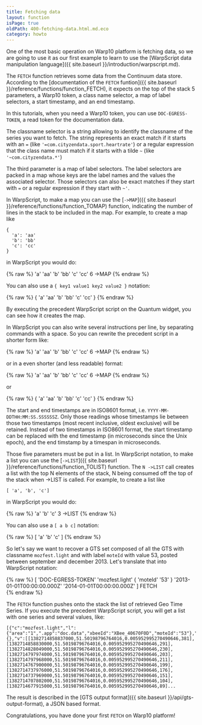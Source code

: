 ```yaml
---
title: Fetching data
layout: function
isPage: true
oldPath: 400-fetching-data.html.md.eco
category: howto
---
```





One of the most basic operation on Warp10 platform is fetching data, so we are going to use it as our first example to learn to use the [WarpScript data manipulation language]({{ site.baseurl }}/introduction/warpscript.md).


The `FETCH` function retrieves some data from the Continuum data store. According to the [documentation of the `FETCH` funtion]({{ site.baseurl }}/reference/functions/function_FETCH), it expects on the top of the stack 5 parameters, a Warp10 token, a class name selector, a map of label selectors, a start timestamp, and an end timestamp.


In this tutorials, when you need a Warp10 token, you can use `DOC-EGRESS-TOKEN`, a read token for the documentation data.


The classname selector is a string allowing to identify the classname of the series you want to fetch. The string represents an exact match if it starts with an `=` (like `'=com.cityzendata.sport.heartrate'`) or a regular expression that the class name must match if it starts with a tilde `~`  (like `'~com.cityzendata.*'`)


The third parameter is a map of label selectors. The label selectors are packed in a map whose keys are the label names and the values the associated selector. Those selectors can also be exact matches if they start with `=` or a regular expression if they start with `~'`.


In WarpScript, to make a map you can use the [`->MAP`]({{ site.baseurl }}/reference/functions/function_TOMAP) function, indicating the number of lines in the stack to be included in the map. For example, to create a map like


```
{
  'a': 'aa'
  'b': 'bb'
  'c': 'cc'
}
```


in WarpScript you would do:


{% raw %}
<warp10-warpscript-widget>
'a'
'aa'
'b'
'bb'
'c'
'cc'
6 ->MAP
</warp10-warpscript-widget>
{% endraw %}

You can also use a `{ key1 value1 key2 value2 }` notation:

{% raw %}
<warp10-warpscript-widget>
{
  'a' 'aa'
  'b' 'bb'
  'c' 'cc'
}
</warp10-warpscript-widget>
{% endraw %}

By  executing the precedent WarpScript script on the Quantum widget, you can see how it creates the map.

In WarpScript you can also write several instructions per line, by separating commands with a space. So you can rewrite the precedent script in a shorter form like:

{% raw %}
<warp10-warpscript-widget>
'a' 'aa'
'b' 'bb'
'c' 'cc'
6 ->MAP
</warp10-warpscript-widget>
{% endraw %}

or in a even shorter (and less readable) format:

{% raw %}
<warp10-warpscript-widget>
'a' 'aa' 'b' 'bb' 'c' 'cc' 6 ->MAP
</warp10-warpscript-widget>
{% endraw %}

or

{% raw %}
<warp10-warpscript-widget>
{ 'a' 'aa' 'b' 'bb' 'c' 'cc' }
</warp10-warpscript-widget>
{% endraw %}


The start and end timestamps are in ISO8601 format, i.e. `YYYY-MM-DDTHH:MM:SS.SSSSSSZ`. Only those readings whose timestamps lie between those two timestamps (most recent inclusive, oldest exclusive) will be retained. Instead of two timestamps in ISO8601 format, the start timestamp can be replaced with the end timestamp (in microseconds since the Unix epoch), and the end timstamp by a timespan in microseconds.


Those five parameters must be put in a list. In WarpScript notation, to make a list you can use the [`->LIST`]({{ site.baseurl }}/reference/functions/function_TOLIST) function. The `N ->LIST` call creates a list with the top N elements of the stack, N being consumed off the top of the stack when ->LIST is called. For example, to create a list like


```
[ 'a', 'b', 'c']
```

in WarpScript you would do:


{% raw %}
<warp10-warpscript-widget>'a'
'b'
'c'
3 ->LIST
</warp10-warpscript-widget>
{% endraw %}

You can also use a `[ a b c]` notation:


{% raw %}
<warp10-warpscript-widget>
[ 'a' 'b' 'c' ]
</warp10-warpscript-widget>
{% endraw %}


So let's say we want to recover a GTS set composed of all the GTS with classname `mozfest.light` and with label `moteId` with value 53, posted between september and december 2013. Let's translate that into WarpScript notation:


{% raw %}
<warp10-warpscript-widget>
[
  'DOC-EGRESS-TOKEN'
  'mozfest.light'
  { 'moteId' '53' }
  '2013-01-01T00:00:00.000Z'
  '2014-01-01T00:00:00.000Z'
]
FETCH   
</warp10-warpscript-widget>
{% endraw %}


The `FETCH` function pushes onto the stack the list of retrieved Geo Time Series. If you execute the precedent WarpScript script, you will get a list with one series and several values, like:

```
[{"c":"mozfest.light","l":{"area":"1",".app":"doc.data","xbeeId":"XBee_40670F0D","moteId":"53"},"a":{},"v":[[1382714858837000,51.50198796764016,0.005952995270490646,381],[1382714858830000,51.50198796764016,0.005952995270490646,291],[1382714828049000,51.50198796764016,0.005952995270490646,230],[1382714797974000,51.50198796764016,0.005952995270490646,203],[1382714797968000,51.50198796764016,0.005952995270490646,211],[1382714767900000,51.50198796764016,0.005952995270490646,199],[1382714737976000,51.50198796764016,0.005952995270490646,176],[1382714737969000,51.50198796764016,0.005952995270490646,151],[1382714707802000,51.50198796764016,0.005952995270490646,104],[1382714677915000,51.50198796764016,0.005952995270490646,89]...
```

The result is described in the [GTS output format]({{ site.baseurl }}/api/gts-output-format), a JSON based format.

Congratulations, you have done your first `FETCH` on Warp10 platform!
